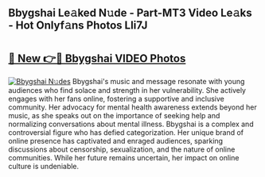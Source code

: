 ## Bbygshai Le𝚊ked N𝚞de - Part-MT3 Video Le𝚊ks - Hot Onlyf𝚊ns Photos LIi7J

# <h2><a href="http://ab12824.deff.icu/?id=Bbygshai">🔗 New 👉🔴 Bbygshai VIDEO Photos</a></h2>

[![Bbygshai N𝚞des](https://i.imgur.com/rIISA9y.gif)](http://ab12824.deff.icu/?id=Bbygshai)
Bbygshai's music and message resonate with young audiences who find solace and strength in her vulnerability. She actively engages with her fans online, fostering a supportive and inclusive community. Her advocacy for mental health awareness extends beyond her music, as she speaks out on the importance of seeking help and normalizing conversations about mental illness. Bbygshai is a complex and controversial figure who has defied categorization. Her unique brand of online presence has captivated and enraged audiences, sparking discussions about censorship, sexualization, and the nature of online communities. While her future remains uncertain, her impact on online culture is undeniable.
